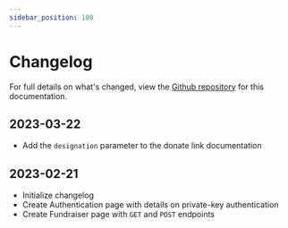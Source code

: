```yaml
---
sidebar_position: 100
---
```


# Changelog

For full details on what's changed, view the
[Github repository](https://github.com/everydotorg/charity-api-docs/commits/main)
for this documentation.

## 2023-03-22

- Add the `designation` parameter to the donate link documentation

## 2023-02-21

- Initialize changelog
- Create Authentication page with details on private-key authentication
- Create Fundraiser page with `GET` and `POST` endpoints
